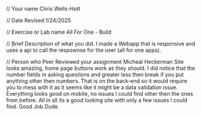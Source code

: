 // Your name Chris Wells-Hott

 // Date Revised:1/24/2025 

 // Exercise or Lab name 
 All For One - Build

 // Brief Description of what you did. 
I made a Webapp that is responsive and uses a api to call the respownse for the user (all for one apps).

// Person who Peer Reviewed your assignment
    Micheal Heckerman
        Site looks amazing, home page buttons work as they should. I did notice that the number fields in asking questions and greater less then break if you put anything other then numbers. That is on the back-end so it would require you to mess with it as it seems like it might be a data validation issue. Everything looks good on mobile, no issues I could find other then the ones from before. All in all its a good looking site with only a few issues I could find. Good Job Dude.
